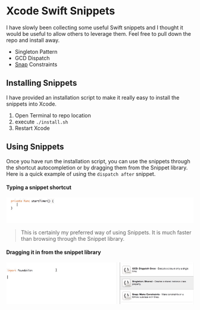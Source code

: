 # Xcode Swift Snippets

I have slowly been collecting some useful Swift snippets and I thought it would be useful to allow others to leverage them. Feel free to pull down the repo and install away.

* Singleton Pattern
* GCD Dispatch
* [Snap](https://github.com/Masonry/Snap) Constraints

## Installing Snippets

I have provided an installation script to make it really easy to install the snippets into Xcode.

1. Open Terminal to repo location
1. execute `./install.sh`
1. Restart Xcode

## Using Snippets

Once you have run the installation script, you can use the snippets through the shortcut autocompletion or by dragging them from the Snippet library. Here is a quick example of using the `dispatch after` snippet.

#### Typing a snippet shortcut

![Snippet Shortcuts](Screencasts/Snippet-Shortcuts.gif)

> This is certainly my preferred way of using Snippets. It is much faster than browsing through the Snippet library.

#### Dragging it in from the snippet library

![Snippet Library](Screencasts/Snippet-Library.gif)

